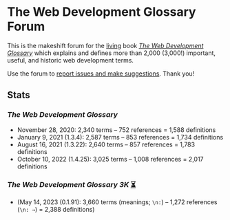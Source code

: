 # The Web Development Glossary Forum

This is the makeshift forum for the [living](https://meiert.com/en/blog/living-websites-living-books/) book [_The Web Development Glossary_](https://meiert.com/en/blog/the-web-development-glossary/) which explains and defines more than 2,000 (3,000!) important, useful, and historic web development terms.

Use the forum to [report issues and make suggestions](https://github.com/j9t/web-development-glossary-forum/issues/new). Thank you!

## Stats

### _The Web Development Glossary_

* November 28, 2020: 2,340 terms – 752 references = 1,588 definitions
* January 9, 2021 (1.3.4): 2,587 terms – 853 references = 1,734 definitions
* August 16, 2021 (1.3.22): 2,640 terms – 857 references = 1,783 definitions
* October 10, 2022 (1.4.25): 3,025 terms – 1,008 references = 2,017 definitions

### _The Web Development Glossary 3K_ [⏳](https://leanpub.com/web-development-glossary-3k)

* (May 14, 2023 (0.1.91): 3,660 terms (meanings; `\n:`) – 1,272 references (`\n: →`) = 2,388 definitions)